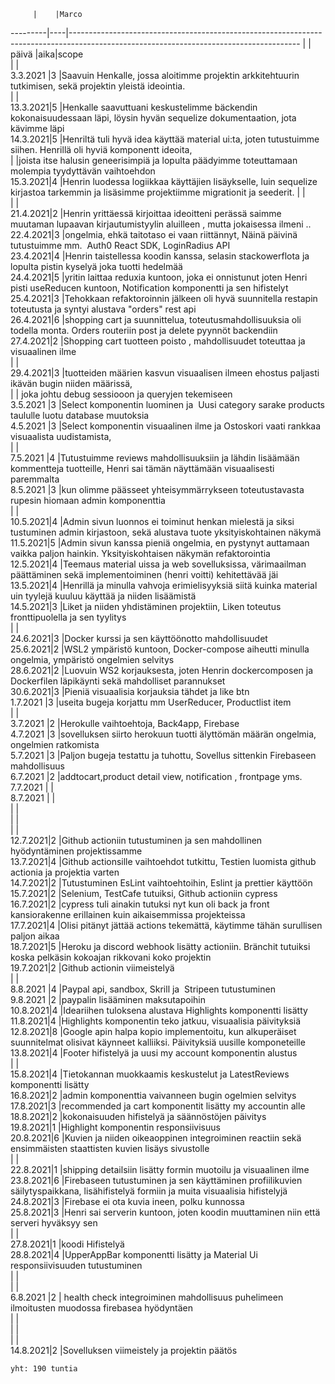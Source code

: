          |    |Marco                                                                                                                                  
---------|----|---------------------------------------------------------------------------------------------------------------------------------------
         |    |                                                                                                                                       
päivä    |aika|scope                                                                                                                                  
         |    |                                                                                                                                       
3.3.2021 |3   |Saavuin Henkalle, jossa aloitimme projektin arkkitehtuurin tutkimisen, sekä projektin yleistä ideointia.                               
         |    |                                                                                                                                       
13.3.2021|5   |Henkalle saavuttuani keskustelimme bäckendin kokonaisuudessaan läpi, löysin hyvän sequelize dokumentaation, jota kävimme läpi          
14.3.2021|5   |Henriltä tuli hyvä idea käyttää material ui:ta, joten tutustuimme siihen. Henrillä oli hyviä komponentt ideoita,                       
         |    |joista itse halusin geneerisimpiä ja lopulta päädyimme toteuttamaan molempia tyydyttävän vaihtoehdon                                   
15.3.2021|4   |Henrin luodessa logiikkaa käyttäjien lisäykselle, luin sequelize kirjastoa tarkemmin ja lisäsimme projektiimme migrationit ja seederit.
         |    |                                                                                                                                       
         |    |                                                                                                                                       
21.4.2021|2   |Henrin yrittäessä kirjoittaa ideoitteni perässä saimme muutaman lupaavan kirjautumistyylin aluilleen , mutta jokaisessa ilmeni ..      
22.4.2021|3   |ongelmia, ehkä taitotaso ei vaan riittännyt, Näinä päivinä tutustuimme mm.  Auth0 React SDK, LoginRadius API                           
23.4.2021|4   |Henrin taistellessa koodin kanssa, selasin stackowerflota ja lopulta pistin kyselyä joka tuotti hedelmää                               
24.4.2021|5   |yritin laittaa reduxia kuntoon, joka ei onnistunut joten Henri pisti useReducen kuntoon, Notification komponentti ja sen hifistelyt    
25.4.2021|3   |Tehokkaan refaktoroinnin jälkeen oli hyvä suunnitella restapin toteutusta ja syntyi alustava "orders" rest api                         
26.4.2021|6   |shopping cart ja suunnittelua, toteutusmahdollisuuksia oli todella monta. Orders routeriin post ja delete pyynnöt backendiin           
27.4.2021|2   |Shopping cart tuotteen poisto , mahdollisuudet toteuttaa ja visuaalinen ilme                                                           
         |    |                                                                                                                                       
29.4.2021|3   |tuotteiden määrien kasvun visuaalisen ilmeen ehostus paljasti ikävän bugin niiden määrissä,                                            
         |    | joka johtu debug sessiooon ja queryjen tekemiseen                                                                                     
3.5.2021 |3   |Select komponentin luominen ja  Uusi category sarake products taululle luotu database muutoksia                                        
4.5.2021 |3   |Select komponentin visuaalinen ilme ja Ostoskori vaati rankkaa visuaalista uudistamista,                                               
         |    |                                                                                                                                       
7.5.2021 |4   |Tutustuimme reviews mahdollisuuksiin ja lähdin lisäämään kommentteja tuotteille, Henri sai tämän näyttämään visuaalisesti paremmalta   
8.5.2021 |3   |kun olimme päässeet yhteisymmärrykseen toteutustavasta rupesin hiomaan admin komponenttia                                              
         |    |                                                                                                                                       
10.5.2021|4   |Admin sivun luonnos ei toiminut henkan mielestä ja siksi tustuminen admin kirjastoon, sekä alustava tuote yksityiskohtainen näkymä     
11.5.2021|5   |Admin sivun kanssa pieniä ongelmia, en pystynyt auttamaan vaikka paljon hainkin. Yksityiskohtaisen näkymän refaktorointia              
12.5.2021|4   |Teemaus material uissa ja web sovelluksissa, värimaailman päättäminen sekä implementoiminen (henri voitti) kehitettävää jäi            
13.5.2021|4   |Henrillä ja minulla vahvoja erimielisyyksiä siitä kuinka material uin tyylejä kuuluu käyttää ja niiden lisäämistä                      
14.5.2021|3   |Liket ja niiden yhdistäminen projektiin, Liken toteutus fronttipuolella ja sen tyylitys                                                
         |    |                                                                                                                                       
24.6.2021|3   |Docker kurssi ja sen käyttöönotto mahdollisuudet                                                                                       
25.6.2021|2   |WSL2 ympäristö kuntoon, Docker-compose aiheutti minulla ongelmia, ympäristö ongelmien selvitys                                         
28.6.2021|2   |Luovuin WS2 korjauksesta, joten Henrin dockercomposen ja Dockerfilen läpikäynti sekä mahdolliset parannukset                           
30.6.2021|3   |Pieniä visuaalisia korjauksia tähdet ja like btn                                                                                       
1.7.2021 |3   |useita bugeja korjattu mm UserReducer, Productlist item                                                                                
         |    |                                                                                                                                       
3.7.2021 |2   |Herokulle vaihtoehtoja, Back4app, Firebase                                                                                             
4.7.2021 |3   |sovelluksen siirto herokuun tuotti älyttömän määrän ongelmia, ongelmien ratkomista                                                     
5.7.2021 |3   |Paljon bugeja testattu ja tuhottu, Sovellus sittenkin Firebaseen mahdollisuus                                                          
6.7.2021 |2   |addtocart,product detail view, notification , frontpage yms.                                                                           
7.7.2021 |    |                                                                                                                                       
8.7.2021 |    |                                                                                                                                       
         |    |                                                                                                                                       
         |    |                                                                                                                                       
         |    |                                                                                                                                       
12.7.2021|2   |Github actioniin tutustuminen ja sen mahdollinen hyödyntäminen projektissamme                                                          
13.7.2021|4   |Github actionsille vaihtoehdot tutkittu, Testien luomista github actionia ja projektia varten                                          
14.7.2021|2   |Tutustuminen EsLint vaihtoehtoihin, Eslint ja prettier käyttöön                                                                        
15.7.2021|2   |Selenium, TestCafe tutuiksi, Github actioniin cypress                                                                                  
16.7.2021|2   |cypress tuli ainakin tutuksi nyt kun oli back ja front kansiorakenne erillainen kuin aikaisemmissa projekteissa                        
17.7.2021|4   |Olisi pitänyt jättää actions tekemättä, käytimme tähän surullisen paljon aikaa                                                         
18.7.2021|5   |Heroku ja discord webhook lisätty actioniin. Bränchit tutuiksi koska pelkäsin kokoajan rikkovani koko projektin                        
19.7.2021|2   |Github actionin viimeistelyä                                                                                                           
         |    |                                                                                                                                       
8.8.2021 |4   |Paypal api, sandbox, Skrill ja  Stripeen tutustuminen                                                                                  
9.8.2021 |2   |paypalin lisääminen maksutapoihin                                                                                                      
10.8.2021|4   |Ideariihen tuloksena alustava Highlights komponentti lisätty                                                                           
11.8.2021|4   |Highlights komponentin teko jatkuu, visuaalisia päivityksiä                                                                            
12.8.2021|8   |Google apin halpa kopio implementoitu, kun alkuperäiset suunnitelmat olisivat käynneet kalliiksi. Päivityksiä uusille komponeteille    
13.8.2021|4   |Footer hifistelyä ja uusi my account komponentin alustus                                                                               
         |    |                                                                                                                                       
15.8.2021|4   |Tietokannan muokkaamis keskustelut ja LatestReviews komponentti lisätty                                                                
16.8.2021|2   |admin komponenttia vaivanneen bugin ogelmien selvitys                                                                                  
17.8.2021|3   |recommended ja cart komponentit lisätty my accountin alle                                                                              
18.8.2021|2   |kokonaisuuden hifistelyä ja säännöstöjen päivitys                                                                                      
19.8.2021|1   |Highlight komponentin responsiivisuus                                                                                                  
20.8.2021|6   |Kuvien ja niiden oikeaoppinen integroiminen reactiin sekä ensimmäisten staattisten kuvien lisäys sivustolle                            
         |    |                                                                                                                                       
22.8.2021|1   |shipping detailsiin lisätty formin muotoilu ja visuaalinen ilme                                                                        
23.8.2021|6   |Firebaseen tutustuminen ja sen käyttäminen profiilikuvien säilytyspaikkana, lisähifistelyä formiin ja muita visuaalisia hifistelyjä    
24.8.2021|3   |Firebase ei ota kuvia ineen, polku kunnossa                                                                                            
25.8.2021|3   |Henri sai serverin kuntoon, joten koodin muuttaminen niin että serveri hyväksyy sen                                                    
         |    |                                                                                                                                       
27.8.2021|1   |koodi Hifistelyä                                                                                                                       
28.8.2021|4   |UpperAppBar komponentti lisätty ja Material Ui responsiivisuuden tutustuminen                                                          
         |    |                                                                                                                                       
         |    |                                                                                                                                       
6.8.2021 |2   | health check integroiminen mahdollisuus puhelimeen ilmoitusten muodossa firebasea hyödyntäen                                          
         |    |                                                                                                                                       
         |    |                                                                                                                                       
         |    |                                                                                                                                       
14.8.2021|2   |Sovelluksen viimeistely ja projektin päätös  

    yht: 190 tuntia                                                                                          
